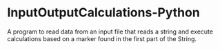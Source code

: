 # InputOutputCalculations-Python
A program to read data from an input file that reads a string and execute calculations based on a marker found in the first part of the String.
